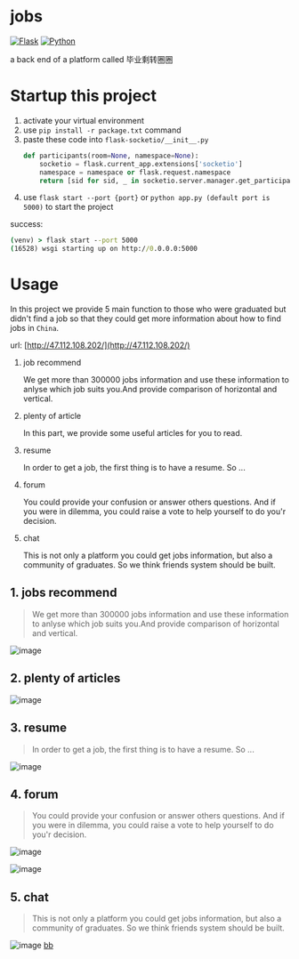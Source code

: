 # jobs
[![Flask](https://img.shields.io/badge/Flask-2.2.2-blue)](https://github.com/cgynb/jobs)
[![Python](https://img.shields.io/badge/python-3.9%20%7C%203.10-blue)](https://img.shields.io/badge/python-3.9%20%7C%203.10-blue)

a back end of a platform called 毕业剩转圈圈

# Startup this project

1. activate your virtual environment
2. use `pip install -r package.txt` command
3. paste these code into `flask-socketio/__init__.py`
    ```python
    def participants(room=None, namespace=None):
        socketio = flask.current_app.extensions['socketio']
        namespace = namespace or flask.request.namespace
        return [sid for sid, _ in socketio.server.manager.get_participants(namespace, room)]
    ```
4. use `flask start --port {port}` or `python app.py (default port is 5000)` to start the project

success: 

```cmd
(venv) > flask start --port 5000
(16528) wsgi starting up on http://0.0.0.0:5000
```
# Usage

In this project we provide 5 main function to those who were graduated but didn't find a job so that they could get more information about how to find jobs in `China`.

url: [http://47.112.108.202/](http://47.112.108.202/)

1. job recommend

   We get more than 300000 jobs information and use these information to anlyse which job suits you.And provide comparison of horizontal and vertical.

2. plenty of article

   In this part, we provide some useful articles for you to read. 

3. resume

   In order to get a job, the first thing is to have a resume. So ...

4. forum

   You could provide your confusion or answer others questions. And if you were in dilemma, you could raise a vote to help yourself to do you'r decision.

5. chat

   This is not only a platform you could get jobs information, but also a community of graduates. So we think friends system should be built.

## 1. jobs recommend

> We get more than 300000 jobs information and use these information to anlyse which job suits you.And provide comparison of horizontal and vertical.

![image](https://user-images.githubusercontent.com/94276865/186970347-ada7a868-d97e-4353-b972-0c9a107cc5b6.png)

## 2. plenty of articles

![image](https://user-images.githubusercontent.com/94276865/186973929-1e7dfa91-b9cc-4dc9-8321-6034f2b6a380.png)

## 3. resume

>  In order to get a job, the first thing is to have a resume. So ...

![image](https://user-images.githubusercontent.com/94276865/186973558-86ae8f19-3cfb-4f16-a405-4fe378ee5af3.png)

## 4. forum

> You could provide your confusion or answer others questions. And if you were in dilemma, you could raise a vote to help yourself to do you'r decision.

![image](https://user-images.githubusercontent.com/94276865/186974139-73bd4d96-9c66-4af0-adb4-a368470c531b.png)

![image](https://user-images.githubusercontent.com/94276865/186974199-94f5357a-34f9-49b3-ac70-0d70b6e30f58.png)

## 5. chat

> This is not only a platform you could get jobs information, but also a community of graduates. So we think friends system should be built.

![image](https://user-images.githubusercontent.com/94276865/186974537-43be2f55-1e7d-4306-916b-c0e32e986ccf.png)
[bb](http://www.baidu.com)